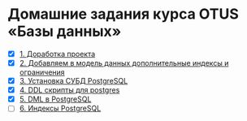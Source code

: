 # Домашние задания курса OTUS «Базы данных»

- [x] [1. Доработка проекта](hw01/)
- [x] [2. Добавляем в модель данных дополнительные индексы и ограничения](hw02/)
- [x] [3. Установка СУБД PostgreSQL](hw03/)
- [x] [4. DDL скрипты для postgres](hw04/)
- [x] [5. DML в PostgreSQL](hw05/)
- [ ] [6. Индексы PostgreSQL](hw06/)

